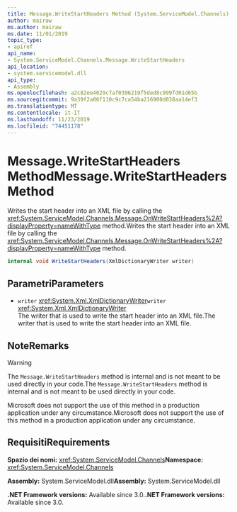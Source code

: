 ```yaml
---
title: Message.WriteStartHeaders Method (System.ServiceModel.Channels)
author: mairaw
ms.author: mairaw
ms.date: 11/01/2019
topic_type:
- apiref
api_name:
- System.ServiceModel.Channels.Message.WriteStartHeaders
api_location:
- system.servicemodel.dll
api_type:
- Assembly
ms.openlocfilehash: a2c82ee4029c7af0396219f5ded8c999fd01d65b
ms.sourcegitcommit: 9a39f2a06f110c9c7ca54ba216900d038aa14ef3
ms.translationtype: MT
ms.contentlocale: it-IT
ms.lasthandoff: 11/23/2019
ms.locfileid: "74451178"
---
```

# <a name="messagewritestartheaders-method"></a><span data-ttu-id="a9610-102">Message.WriteStartHeaders Method</span><span class="sxs-lookup"><span data-stu-id="a9610-102">Message.WriteStartHeaders Method</span></span>

<span data-ttu-id="a9610-103">Writes the start header into an XML file by calling the <xref:System.ServiceModel.Channels.Message.OnWriteStartHeaders%2A?displayProperty=nameWithType> method.</span><span class="sxs-lookup"><span data-stu-id="a9610-103">Writes the start header into an XML file by calling the <xref:System.ServiceModel.Channels.Message.OnWriteStartHeaders%2A?displayProperty=nameWithType> method.</span></span>

```csharp
internal void WriteStartHeaders(XmlDictionaryWriter writer)
```

## <a name="parameters"></a><span data-ttu-id="a9610-104">Parametri</span><span class="sxs-lookup"><span data-stu-id="a9610-104">Parameters</span></span>

- <span data-ttu-id="a9610-105">`writer` <xref:System.Xml.XmlDictionaryWriter></span><span class="sxs-lookup"><span data-stu-id="a9610-105">`writer` <xref:System.Xml.XmlDictionaryWriter></span></span>\
  <span data-ttu-id="a9610-106">The writer that is used to write the start header into an XML file.</span><span class="sxs-lookup"><span data-stu-id="a9610-106">The writer that is used to write the start header into an XML file.</span></span>

## <a name="remarks"></a><span data-ttu-id="a9610-107">Note</span><span class="sxs-lookup"><span data-stu-id="a9610-107">Remarks</span></span>

> [!WARNING]
> <span data-ttu-id="a9610-108">The `Message.WriteStartHeaders` method is internal and is not meant to be used directly in your code.</span><span class="sxs-lookup"><span data-stu-id="a9610-108">The `Message.WriteStartHeaders` method is internal and is not meant to be used directly in your code.</span></span>
>
> <span data-ttu-id="a9610-109">Microsoft does not support the use of this method in a production application under any circumstance.</span><span class="sxs-lookup"><span data-stu-id="a9610-109">Microsoft does not support the use of this method in a production application under any circumstance.</span></span>

## <a name="requirements"></a><span data-ttu-id="a9610-110">Requisiti</span><span class="sxs-lookup"><span data-stu-id="a9610-110">Requirements</span></span>

<span data-ttu-id="a9610-111">**Spazio dei nomi:** <xref:System.ServiceModel.Channels></span><span class="sxs-lookup"><span data-stu-id="a9610-111">**Namespace:** <xref:System.ServiceModel.Channels></span></span>

<span data-ttu-id="a9610-112">**Assembly:** System.ServiceModel.dll</span><span class="sxs-lookup"><span data-stu-id="a9610-112">**Assembly:** System.ServiceModel.dll</span></span>

<span data-ttu-id="a9610-113">**.NET Framework versions:** Available since 3.0.</span><span class="sxs-lookup"><span data-stu-id="a9610-113">**.NET Framework versions:** Available since 3.0.</span></span>
